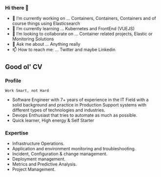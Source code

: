 ### Hi there 👋

- 🔭 I’m currently working on ... Containers, Containers, Containers and of course things using Elasticsearch
- 🌱 I’m currently learning ... Kubernetes and FrontEnd (VUEJS)
- 👯 I’m looking to collaborate on ... Container related projects, Elastic or Monitoring Solutions
- 💬 Ask me about ... Anything really
- 📫 How to reach me: ... Twitter and maybe Linkedin

## Good ol' CV

### Profile
`Work Smart, not Hard`

- Software Engineer with 7+ years of experience in the IT Field with a solid background and practice in Production Support systems with different types of technologies and industries.
- Devops Enthusiast that tries to automate as much as possible.
- Quick learner, High energy & Self Starter



### Expertise
- Infrastructure Operations.
- Application and environment monitoring and troubleshooting.
- Incident, Configuration & change management. 
- Deployment management. 
- Metrics and Predictive Analysis.
- Project Management. 



